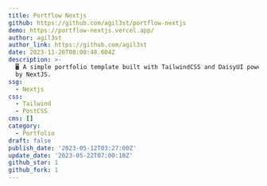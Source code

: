 ```yaml
---
title: Portflow Nextjs
github: https://github.com/agil3st/portflow-nextjs
demo: https://portflow-nextjs.vercel.app/
author: agil3st
author_link: https://github.com/agil3st
date: 2023-11-26T08:08:48.604Z
description: >-
  🖥 A simple portfolio template built with TailwindCSS and DaisyUI powered up
  by NextJS.
ssg:
  - Nextjs
css:
  - Tailwind
  - PostCSS
cms: []
category:
  - Portfolio
draft: false
publish_date: '2023-05-12T03:27:00Z'
update_date: '2023-05-22T07:00:18Z'
github_star: 1
github_fork: 1
---
```

